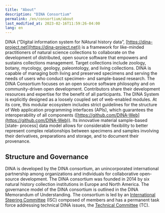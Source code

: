 ```yaml
---
title: "About"
description: "DINA Consortium"
permalink: /en/consortium/about
last_modified_at: 2023-02-16T11:59:26-04:00
lang: en
---
```


DINA (“DIgital information system for NAtural history data”, [https://dina-project.net](https://dina-project.net)) is a framework for like-minded practitioners of natural science collections to collaborate on the development of distributed, open source software that empowers and sustains collections management. Target collections include zoology, botany, mycology, geology, paleontology, and living collections. DINA is capable of managing both living and preserved specimens and serving the needs of users who conduct specimen- and sample-based research. The DINA Consortium focuses on an open source software philosophy and on community-driven open development. Contributors share their development resources and expertise for the benefit of all participants. The DINA System is explicitly designed as a loosely coupled set of web-enabled modules. At its core, this modular ecosystem includes strict guidelines for the structure of Web application programming interfaces (APIs), which guarantees the interoperability of all components ([https://github.com/DINA-Web](https://github.com/DINA-Web)). Its innovative material sample-based [state- process] data model allows for considerable flexibility to better represent complex relationships between specimens and samples involving their derivatives, preparations and storage, and to document their provenance.

## Structure and Governance

DINA is developed by the DINA consortium, an unincorporated international partnership among organizations and individuals for collaborative open-source development. The DINA consortium was founded in 2014 by six natural history collection institutions in Europe and North America. The governance model of the DINA consortium is outlined in the DINA Memorandum of Understanding. The consortium is led by an [International Steering Committee](steering-committee) (ISC) composed of members and has a permanent task force addressing technical DINA issues, the [Technical Committee](technical-committee) (TC).